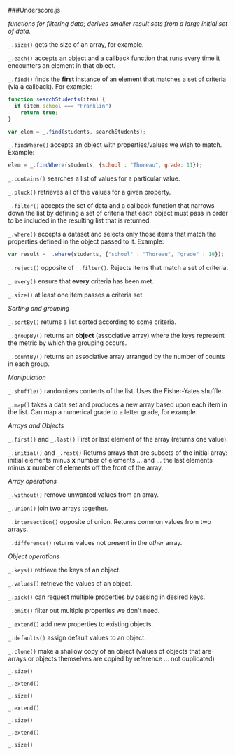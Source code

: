 ###Underscore.js

*functions for filtering data; derives smaller result sets from a large initial set of data.*

`_.size()` gets the size of an array, for example.

`_.each()` accepts an object and a callback function that runs every time it encounters an element in that object.

`_.find()` finds the **first** instance of an element that matches a set of criteria (via a callback). For example:

```js
function searchStudents(item) {
  if (item.school === "Franklin")
    return true;
}

var elem = _.find(students, searchStudents);
```

`_.findWhere()` accepts an object with properties/values we wish to match. Example:

```js
elem = _.findWhere(students, {school : "Thoreau", grade: 11});
```

`_.contains()` searches a list of values for a particular value.

`_.pluck()` retrieves all of the values for a given property.

`_.filter()` accepts the set of data and a callback function that narrows down the list by defining a set of criteria that each object must pass in order to be included in the resulting list that is returned.

`_.where()` accepts a dataset and selects only those items that match the properties defined in the object passed to it. Example:

```js
var result = _.where(students, {"school" : "Thoreau", "grade" : 10});
```

`_.reject()` opposite of `_.filter()`. Rejects items that match a set of criteria.

`_.every()` ensure that **every** criteria has been met.

`_.size()` at least one item passes a criteria set.

*Sorting and grouping*

`_.sortBy()` returns a list sorted according to some criteria.

`_.groupBy()` returns an **object** (associative array) where the keys represent the metric by which the grouping occurs.

`_.countBy()` returns an associative array arranged by the number of counts in each group.

*Manipulation*

`_.shuffle()` randomizes contents of the list. Uses the Fisher-Yates shuffle.

`_.map()` takes a data set and produces a new array based upon each item in the list. Can map a numerical grade to a letter grade, for example.

*Arrays and Objects*

`_.first()` and `_.last()` First or last element of the array (returns one value).

`_.initial()` and `_.rest()` Returns arrays that are subsets of the initial array: initial elements minus **x** number of elements ... and ... the last elements minus **x** number of elements off the front of the array.

*Array operations*

`_.without()` remove unwanted values from an array.

`_.union()` join two arrays together.

`_.intersection()` opposite of union. Returns common values from two arrays.

`_.difference()` returns values not present in the *other* array.

*Object operations*

`_.keys()` retrieve the keys of an object.

`_.values()` retrieve the values of an object.

`_.pick()` can request multiple properties by passing in desired keys.

`_.omit()` filter out multiple properties we don't need.

`_.extend()` add new properties to existing objects.

`_.defaults()` assign default values to an object.

`_.clone()` make a shallow copy of an object (values of objects that are arrays or objects themselves are copied by reference ... not duplicated)

`_.size()`

`_.extend()`

`_.size()`

`_.extend()`

`_.size()`

`_.extend()`

`_.size()`
